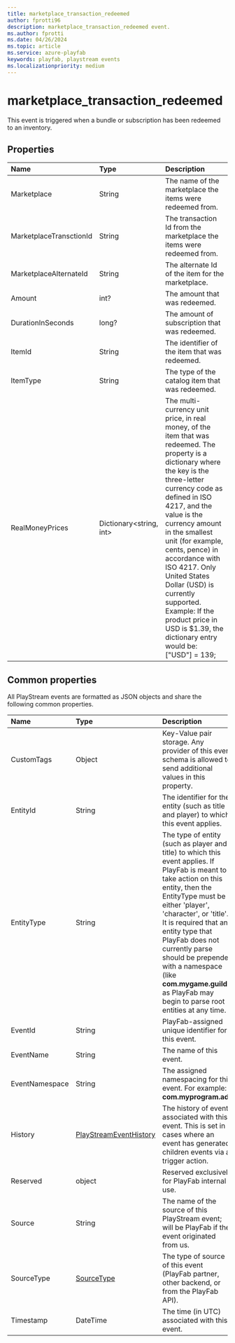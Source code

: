 ```yaml
---
title: marketplace_transaction_redeemed
author: fprotti96
description: marketplace_transaction_redeemed event.
ms.author: fprotti
ms.date: 04/26/2024
ms.topic: article
ms.service: azure-playfab
keywords: playfab, playstream events
ms.localizationpriority: medium
---
```


# marketplace_transaction_redeemed

This event is triggered when a bundle or subscription has been redeemed to an inventory.

## Properties

|Name|Type|Description|
| :--------------------|:-------------------|:----------------------|
|Marketplace|String|The name of the marketplace the items were redeemed from.|
|MarketplaceTransctionId|String|The transaction Id from the marketplace the items were redeemed from.|
|MarketplaceAlternateId|String|The alternate Id of the item for the marketplace.|
|Amount|int?|The amount that was redeemed.|
|DurationInSeconds|long?|The amount of subscription that was redeemed.|
|ItemId|String|The identifier of the item that was redeemed.|
|ItemType|String|The type of the catalog item that was redeemed.|
|RealMoneyPrices|Dictionary<string, int>|The multi-currency unit price, in real money, of the item that was redeemed. The property is a dictionary where the key is the three-letter currency code as defined in ISO 4217, and the value is the currency amount in the smallest unit (for example, cents, pence) in accordance with ISO 4217. Only United States Dollar (USD) is currently supported. Example: If the product price in USD is $1.39, the dictionary entry would be: ["USD"] = 139;|

## Common properties

All PlayStream events are formatted as JSON objects and share the following common properties.

|Name|Type|Description|
| :--------------------|:-------------------|:----------------------|
|CustomTags|Object|Key-Value pair storage. Any provider of this event schema is allowed to send additional values in this property.|
|EntityId|String|The identifier for the entity (such as title and player) to which this event applies.|
|EntityType|String|The type of entity (such as player and title) to which this event applies. If PlayFab is meant to take action on this entity, then the EntityType must be either 'player', 'character', or 'title'. It is required that any entity type that PlayFab does not currently parse should be prepended with a namespace (like **com.mygame.guild**) as PlayFab may begin to parse root entities at any time.|
|EventId|String|PlayFab-assigned unique identifier for this event.|
|EventName|String|The name of this event.|
|EventNamespace|String|The assigned namespacing for this event. For example: **com.myprogram.ads**|
|History|[PlayStreamEventHistory](data-types/playstreameventhistory.md)|The history of events associated with this event. This is set in cases where an event has generated children events via a trigger action.|
|Reserved|object|Reserved exclusively for PlayFab internal use.|
|Source|String|The name of the source of this PlayStream event; will be PlayFab if the event originated from us.|
|SourceType|[SourceType](data-types/sourcetype.md)|The type of source of this event (PlayFab partner, other backend, or from the PlayFab API).|
|Timestamp|DateTime|The time (in UTC) associated with this event.|


